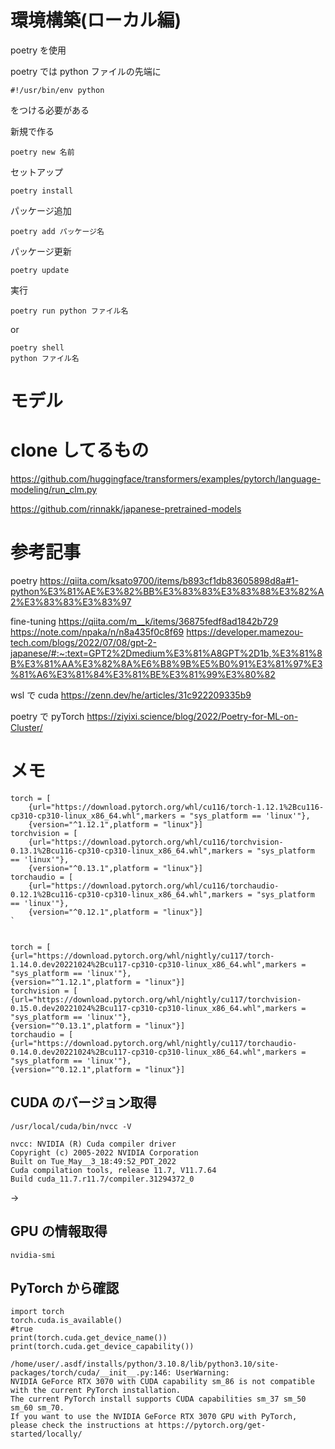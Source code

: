 # 環境構築(ローカル編)

poetry を使用

poetry では python ファイルの先端に

```
#!/usr/bin/env python
```

をつける必要がある

新規で作る

```
poetry new 名前
```

セットアップ

```
poetry install
```

パッケージ追加

```
poetry add パッケージ名
```

パッケージ更新

```
poetry update
```

実行

```
poetry run python ファイル名
```

or

```
poetry shell
python ファイル名
```

# モデル

# clone してるもの

https://github.com/huggingface/transformers/examples/pytorch/language-modeling/run_clm.py

https://github.com/rinnakk/japanese-pretrained-models

# 参考記事

poetry
https://qiita.com/ksato9700/items/b893cf1db83605898d8a#1-python%E3%81%AE%E3%82%BB%E3%83%83%E3%83%88%E3%82%A2%E3%83%83%E3%83%97

fine-tuning
https://qiita.com/m__k/items/36875fedf8ad1842b729
https://note.com/npaka/n/n8a435f0c8f69
https://developer.mamezou-tech.com/blogs/2022/07/08/gpt-2-japanese/#:~:text=GPT2%2Dmedium%E3%81%A8GPT%2D1b,%E3%81%8B%E3%81%AA%E3%82%8A%E6%B8%9B%E5%B0%91%E3%81%97%E3%81%A6%E3%81%84%E3%81%BE%E3%81%99%E3%80%82

wsl で cuda
https://zenn.dev/he/articles/31c922209335b9

poetry で pyTorch
https://ziyixi.science/blog/2022/Poetry-for-ML-on-Cluster/

# メモ

```
torch = [
    {url="https://download.pytorch.org/whl/cu116/torch-1.12.1%2Bcu116-cp310-cp310-linux_x86_64.whl",markers = "sys_platform == 'linux'"},
    {version="^1.12.1",platform = "linux"}]
torchvision = [
    {url="https://download.pytorch.org/whl/cu116/torchvision-0.13.1%2Bcu116-cp310-cp310-linux_x86_64.whl",markers = "sys_platform == 'linux'"},
    {version="^0.13.1",platform = "linux"}]
torchaudio = [
    {url="https://download.pytorch.org/whl/cu116/torchaudio-0.12.1%2Bcu116-cp310-cp310-linux_x86_64.whl",markers = "sys_platform == 'linux'"},
    {version="^0.12.1",platform = "linux"}]
`
```

```

torch = [
{url="https://download.pytorch.org/whl/nightly/cu117/torch-1.14.0.dev20221024%2Bcu117-cp310-cp310-linux_x86_64.whl",markers = "sys_platform == 'linux'"},
{version="^1.12.1",platform = "linux"}]
torchvision = [
{url="https://download.pytorch.org/whl/nightly/cu117/torchvision-0.15.0.dev20221024%2Bcu117-cp310-cp310-linux_x86_64.whl",markers = "sys_platform == 'linux'"},
{version="^0.13.1",platform = "linux"}]
torchaudio = [
{url="https://download.pytorch.org/whl/nightly/cu117/torchaudio-0.14.0.dev20221024%2Bcu117-cp310-cp310-linux_x86_64.whl",markers = "sys_platform == 'linux'"},
{version="^0.12.1",platform = "linux"}]

```

## CUDA のバージョン取得

```
/usr/local/cuda/bin/nvcc -V
```

```
nvcc: NVIDIA (R) Cuda compiler driver
Copyright (c) 2005-2022 NVIDIA Corporation
Built on Tue_May__3_18:49:52_PDT_2022
Cuda compilation tools, release 11.7, V11.7.64
Build cuda_11.7.r11.7/compiler.31294372_0
```

→

## GPU の情報取得

```
nvidia-smi
```

## PyTorch から確認

```
import torch
torch.cuda.is_available()
#true
print(torch.cuda.get_device_name())
print(torch.cuda.get_device_capability())
```

```
/home/user/.asdf/installs/python/3.10.8/lib/python3.10/site-packages/torch/cuda/__init__.py:146: UserWarning:
NVIDIA GeForce RTX 3070 with CUDA capability sm_86 is not compatible with the current PyTorch installation.
The current PyTorch install supports CUDA capabilities sm_37 sm_50 sm_60 sm_70.
If you want to use the NVIDIA GeForce RTX 3070 GPU with PyTorch, please check the instructions at https://pytorch.org/get-started/locally/
```
